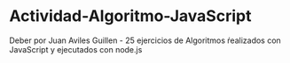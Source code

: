 # Actividad-Algoritmo-JavaScript
Deber por Juan Aviles Guillen - 25 ejercicios de
Algoritmos ŕealizados con JavaScript y ejecutados
con node.js
